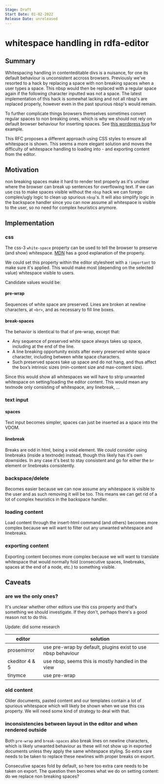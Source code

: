 ```yaml
---
Stage: Draft
Start Date: 01-02-2022
Release Date: unreleased
---
```


# whitespace handling in rdfa-editor

## Summary
Whitespacing handling in contenteditable divs is a nuisance, for one its default behaviour is unconsistent accross browsers. Previously we've resorted to a hack by replacing a space with non breaking spaces when a user types a space. This nbsp would then be replaced with a regular space again if the following character inputted was not a space. The latest implementation of this hack is somewhat lacking and not all nbsp's are replaced properly, however even in the past spurious nbsp's would remain. 

To further complicate things browsers themselves sometimes convert regular spaces to non breaking ones, which is why we should not rely on default browser behaviour for inserting spaces. See [this wordpress bug](https://core.trac.wordpress.org/ticket/31157) for example.

This RFC proposes a different approach using CSS styles to ensure all whitespace is shown. This seems a more elegant solution and moves the difficulty of whitespace handling to loading into - and exporting content from the editor.

## Motivation
non breaking spaces make it hard to render text properly as it's unclear where the browser can break up sentences for overflowing text. If we can use css to make spaces visible without the `nbsp` hack we can forego complex/ugly logic to clean up spurious `nbsp`'s. It will also simplify logic in the backspace handler since you can now assume all whitespace is visible to the user, so no need for complex heuristics anymore.

## Implementation

### css
The css-3 `white-space` property can be used to tell the browser to preserve (and show) whitespace. [MDN](https://developer.mozilla.org/en-US/docs/Web/CSS/white-space) has a good explanation of the property. 

We could set this property within the editor stylesheet with a `!important` to make sure it's applied. This would make most (depending on the selected value) whitespace visible to users.

Candidate values would be:

####  pre-wrap 

Sequences of white space are preserved. Lines are broken at newline characters, at `<br>`, and as necessary to fill line boxes.

#### break-spaces
The behavior is identical to that of pre-wrap, except that:

 *   Any sequence of preserved white space always takes up space, including at the end of the line.
 * A line breaking opportunity exists after every preserved white space character, including between white space characters.
 * Such preserved spaces take up space and do not hang, and thus affect the box’s intrinsic sizes (min-content size and max-content size).

Since this would show all whitespaces we will have to strip unwanted whitespace on setting/loading the editor content. This would mean any textnode only consisting of whitespace, any linebreak, ...

### text input
#### spaces

Text input becomes simpler, spaces can just be inserted as a space into the VDOM. 

#### linebreak
Breaks are odd in html, being a void element. We could consider using linebreaks (inside a textnode) instead, though this likely has it's own downsides. In any case it's best to stay consistent and go for either the `br` element or linebreaks consistently.

### backspace/delete
Becomes easier because we can now assume any whitespace is visible to the user and as such removing it will be too. This means we can get rid of a lot of complex heuristics in the backspace handler.

### loading content
Load content through the insert-html command (and others) becomes more complex because we will want to filter out any unwanted whitespace and linebreaks.

### exporting content
Exporting content becomes more complex because we will want to translate whitespace that would normally fold (consecutive spaces, linebreaks, spaces at the end of a node, etc.) to something visible.

## Caveats
### are we the only ones?
It's unclear whether other editors use this css property and that's something we should investigate. If they don't, perhaps there's a good reason not to do this.

Update: did some research

| editor | solution |
| ------------- | ------------- |
| prosemirror | use pre-wrap by default, plugins exist to use nbsp behaviour |
| ckeditor 4 & 5 | use nbsp, seems this is mostly handled in the view |
| tinymce | use pre-wrap |


### old content
Older documents, pasted content and our templates contain a lot of spurious whitespace which will likely be shown when we use this css property. We will need some kind of strategy to deal with that.

### inconsistencies between layout in the editor and when rendered outside
Both `pre-wrap` and `break-spaces` also break lines on newline characters, which is likely unwanted behaviour as these will not show up in exported documents unless they apply the same whitespace styling. So extra care needs to be taken to replace these newlines with proper breaks on export. 

Consecutive spaces fold by default, so here too extra care needs to be taken on export. The question then becomes what we do on setting content: do we replace non breaking spaces?

